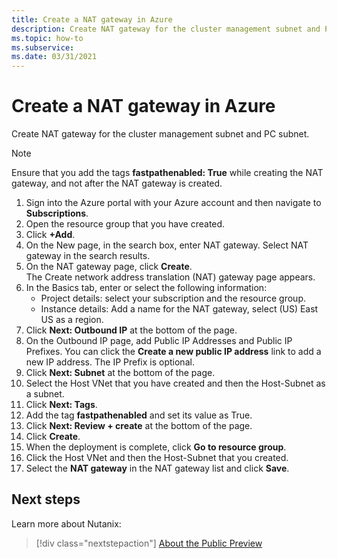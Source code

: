 ```yaml
---
title: Create a NAT gateway in Azure
description: Create NAT gateway for the cluster management subnet and PC subnet
ms.topic: how-to
ms.subservice:  
ms.date: 03/31/2021
---
```


# Create a NAT gateway in Azure

Create NAT gateway for the cluster management subnet and PC subnet.
> [!NOTE]
> Ensure that you add the tags **fastpathenabled: True** while creating the NAT gateway, and not after the NAT gateway is created.

1. Sign into the Azure portal with your Azure account and then navigate to **Subscriptions**.
2. Open the resource group that you have created.
3. Click **+Add**.
4. On the New page, in the search box, enter NAT gateway. Select NAT gateway in the search results.
5. On the NAT gateway page, click **Create**.  
The Create network address translation (NAT) gateway page appears.
6. In the Basics tab, enter or select the following information:
   * Project details: select your subscription and the resource group.
   * Instance details: Add a name for the NAT gateway, select (US) East US as a region.
7. Click **Next: Outbound IP** at the bottom of the page.
8. On the Outbound IP page, add Public IP Addresses and Public IP Prefixes.
You can click the **Create a new public IP address** link to add a new IP address. The IP Prefix is optional.
9. Click **Next: Subnet** at the bottom of the page.
10. Select the Host VNet that you have created and then the Host-Subnet as a subnet.  
11. Click **Next: Tags**.
12. Add the tag **fastpathenabled** and set its value as True.
13. Click **Next: Review + create** at the bottom of the page.
14. Click **Create**.
15. When the deployment is complete, click **Go to resource group**.  
16. Click the Host VNet and then the Host-Subnet that you created.
17. Select the **NAT gateway** in the NAT gateway list and click **Save**.

## Next steps

Learn more about Nutanix:

> [!div class="nextstepaction"]
> [About the Public Preview](about-the-public-preview.md)
